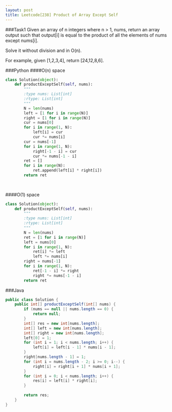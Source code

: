 ```yaml
---
layout: post
title: Leetcode[238] Product of Array Except Self
---
```

###Task1
Given an array of n integers where n > 1, nums, return an array output such that output[i] is equal to the product of all the elements of nums except nums[i].

Solve it without division and in O(n).

For example, given [1,2,3,4], return [24,12,8,6].

###Python
####O(n) space
```python
class Solution(object):
    def productExceptSelf(self, nums):
        """
        :type nums: List[int]
        :rtype: List[int]
        """
        N = len(nums)
        left = [1 for i in range(N)]
        right = [1 for i in range(N)]
        cur = nums[0]
        for i in range(1, N):
            left[i] = cur
            cur *= nums[i]
        cur = nums[-1]
        for i in range(1, N):
            right[-1 - i] = cur
            cur *= nums[-1 - i]
        ret = []
        for i in range(N):
            ret.append(left[i] * right[i])
        return ret
        
        
```

####O(1) space
```python
class Solution(object):
    def productExceptSelf(self, nums):
        """
        :type nums: List[int]
        :rtype: List[int]
        """
        N = len(nums)
        ret = [1 for i in range(N)]
        left = nums[0]
        for i in range(1, N):
            ret[i] *= left 
            left *= nums[i]
        right = nums[-1]
        for i in range(1, N):
            ret[-1 - i] *= right
            right *= nums[-1 - i]
        return ret
```

###Java
```java
public class Solution {
    public int[] productExceptSelf(int[] nums) {
        if (nums == null || nums.length == 0) {
            return null;
        }
        int[] res = new int[nums.length];
        int[] left = new int[nums.length];
        int[] right = new int[nums.length];
        left[0] = 1;
        for (int i = 1; i < nums.length; i++) {
            left[i] = left[i - 1] * nums[i - 1];
        }
        right[nums.length - 1] = 1;
        for (int i = nums.length - 2; i >= 0; i--) {
            right[i] = right[i + 1] * nums[i + 1];
        }
        for (int i = 0; i < nums.length; i++) {
            res[i] = left[i] * right[i];
        }
        
        return res;
    }
}
```
